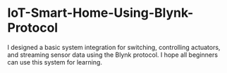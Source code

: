 # IoT-Smart-Home-Using-Blynk-Protocol
I designed a basic system integration for switching, controlling actuators, and streaming sensor data using the Blynk protocol. I hope all beginners can use this system for learning.
